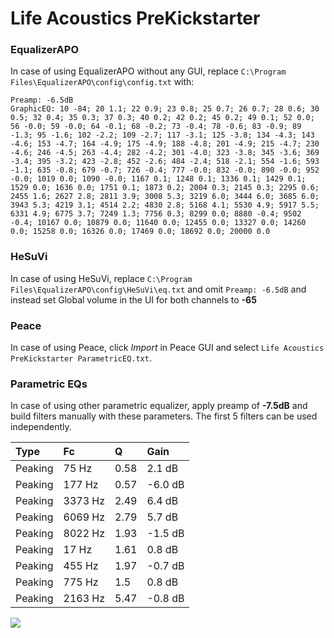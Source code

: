 # Life Acoustics PreKickstarter

### EqualizerAPO
In case of using EqualizerAPO without any GUI, replace `C:\Program Files\EqualizerAPO\config\config.txt`
with:
```
Preamp: -6.5dB
GraphicEQ: 10 -84; 20 1.1; 22 0.9; 23 0.8; 25 0.7; 26 0.7; 28 0.6; 30 0.5; 32 0.4; 35 0.3; 37 0.3; 40 0.2; 42 0.2; 45 0.2; 49 0.1; 52 0.0; 56 -0.0; 59 -0.0; 64 -0.1; 68 -0.2; 73 -0.4; 78 -0.6; 83 -0.9; 89 -1.3; 95 -1.6; 102 -2.2; 109 -2.7; 117 -3.1; 125 -3.8; 134 -4.3; 143 -4.6; 153 -4.7; 164 -4.9; 175 -4.9; 188 -4.8; 201 -4.9; 215 -4.7; 230 -4.6; 246 -4.5; 263 -4.4; 282 -4.2; 301 -4.0; 323 -3.8; 345 -3.6; 369 -3.4; 395 -3.2; 423 -2.8; 452 -2.6; 484 -2.4; 518 -2.1; 554 -1.6; 593 -1.1; 635 -0.8; 679 -0.7; 726 -0.4; 777 -0.0; 832 -0.0; 890 -0.0; 952 -0.0; 1019 0.0; 1090 -0.0; 1167 0.1; 1248 0.1; 1336 0.1; 1429 0.1; 1529 0.0; 1636 0.0; 1751 0.1; 1873 0.2; 2004 0.3; 2145 0.3; 2295 0.6; 2455 1.6; 2627 2.8; 2811 3.9; 3008 5.3; 3219 6.0; 3444 6.0; 3685 6.0; 3943 5.3; 4219 3.1; 4514 2.2; 4830 2.8; 5168 4.1; 5530 4.9; 5917 5.5; 6331 4.9; 6775 3.7; 7249 1.3; 7756 0.3; 8299 0.0; 8880 -0.4; 9502 -0.4; 10167 0.0; 10879 0.0; 11640 0.0; 12455 0.0; 13327 0.0; 14260 0.0; 15258 0.0; 16326 0.0; 17469 0.0; 18692 0.0; 20000 0.0
```

### HeSuVi
In case of using HeSuVi, replace `C:\Program Files\EqualizerAPO\config\HeSuVi\eq.txt` and omit `Preamp:
-6.5dB` and instead set Global volume in the UI for both channels to **-65**

### Peace
In case of using Peace, click *Import* in Peace GUI and select `Life Acoustics PreKickstarter ParametricEQ.txt`.

### Parametric EQs
In case of using other parametric equalizer, apply preamp of **-7.5dB** and build filters manually with
these parameters. The first 5 filters can be used independently.

| Type    | Fc      |    Q | Gain    |
|:--------|:--------|:-----|:--------|
| Peaking | 75 Hz   | 0.58 | 2.1 dB  |
| Peaking | 177 Hz  | 0.57 | -6.0 dB |
| Peaking | 3373 Hz | 2.49 | 6.4 dB  |
| Peaking | 6069 Hz | 2.79 | 5.7 dB  |
| Peaking | 8022 Hz | 1.93 | -1.5 dB |
| Peaking | 17 Hz   | 1.61 | 0.8 dB  |
| Peaking | 455 Hz  | 1.97 | -0.7 dB |
| Peaking | 775 Hz  | 1.5  | 0.8 dB  |
| Peaking | 2163 Hz | 5.47 | -0.8 dB |

![](https://raw.githubusercontent.com/jaakkopasanen/AutoEq/master/results/innerfidelity/sbaf-serious/Life%20Acoustics%20PreKickstarter/Life%20Acoustics%20PreKickstarter.png)